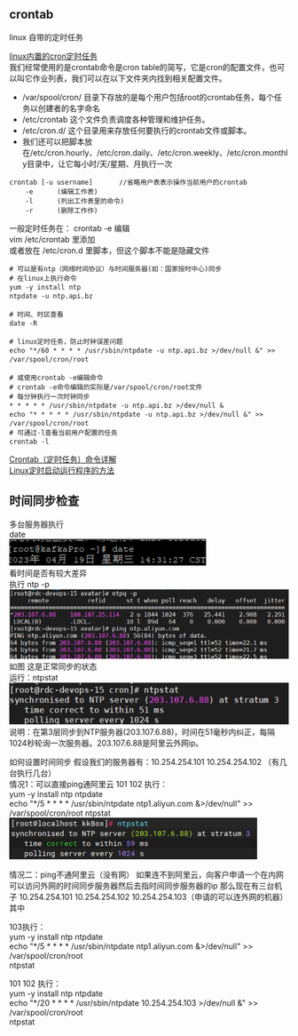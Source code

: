 ## crontab
linux 自带的定时任务

[linux内置的cron定时任务](https://blog.csdn.net/womeng2009/article/details/125472964)  
我们经常使用的是crontab命令是cron table的简写，它是cron的配置文件，也可以叫它作业列表，我们可以在以下文件夹内找到相关配置文件。  

* /var/spool/cron/ 目录下存放的是每个用户包括root的crontab任务，每个任务以创建者的名字命名  
* /etc/crontab 这个文件负责调度各种管理和维护任务。  
* /etc/cron.d/ 这个目录用来存放任何要执行的crontab文件或脚本。  
* 我们还可以把脚本放在/etc/cron.hourly、/etc/cron.daily、/etc/cron.weekly、/etc/cron.monthly目录中，让它每小时/天/星期、月执行一次

```shell
crontab [-u username]　　　　//省略用户表表示操作当前用户的crontab
    -e      (编辑工作表)
    -l      (列出工作表里的命令)
    -r      (删除工作作)
```
一般定时任务在：
crontab -e 编辑  
vim /etc/crontab 里添加  
或者放在 /etc/cron.d 里脚本，但这个脚本不能是隐藏文件  

```shell
# 可以是有ntp（网络时间协议）与时间服务器(如：国家授时中心)同步
# 在linux上执行命令
yum -y install ntp
ntpdate -u ntp.api.bz

# 时间、时区查看
date -R

# linux定时任务，防止时钟误差问题
echo "*/60 * * * * /usr/sbin/ntpdate -u ntp.api.bz >/dev/null &" >> /var/spool/cron/root

# 或使用crontab -e编辑命令
# crontab -e命令编辑的实际是/var/spool/cron/root文件
# 每分钟执行一次时钟同步
* * * * * /usr/sbin/ntpdate -u ntp.api.bz >/dev/null &
echo "* * * * * /usr/sbin/ntpdate -u ntp.api.bz >/dev/null &" >> /var/spool/cron/root
# 可通过-l查看当前用户配置的任务
crontab -l
```

[Crontab（定时任务）命令详解](https://huaweicloud.csdn.net/63560690d3efff3090b58dd3.html)  
[Linux定时启动运行程序的方法](https://zongxp.blog.csdn.net/article/details/77978328)

## 时间同步检查
多台服务器执行  
date  
![img_2.png](images/img_2.png)  
看时间是否有较大差异  
执行 ntp -p  
![img_3.png](images/img_3.png)   
如图 这是正常同步的状态  
运行：ntpstat  
![img_4.png](images/img_4.png)  
说明：在第3层同步到NTP服务器(203.107.6.88)，时间在51毫秒内纠正，每隔1024秒轮询一次服务器。203.107.6.88是阿里云外网ip。  



如何设置时间同步 假设我们的服务器有：10.254.254.101 10.254.254.102  （有几台执行几台）  
情况1：可以直接ping通阿里云
101 102 执行：   
yum -y install ntp ntpdate  
echo "*/5 * * * * /usr/sbin/ntpdate ntp1.aliyun.com &>/dev/null" >> /var/spool/cron/root
ntpstat  
![img_5.png](images/img_5.png)

情况二：ping不通阿里云（没有网）
如果连不到阿里云，向客户申请一个在内网可以访问外网的时间同步服务器然后去指时间同步服务器的ip
那么现在有三台机子 10.254.254.101 10.254.254.102 10.254.254.103（申请的可以连外网的机器）其中  

103执行：  
yum -y install ntp ntpdate  
echo "*/5 * * * * /usr/sbin/ntpdate ntp1.aliyun.com &>/dev/null" >> /var/spool/cron/root  
ntpstat  



101 102 执行：  
yum -y install ntp ntpdate  
echo "*/20 * * * * /usr/sbin/ntpdate 10.254.254.103 >/dev/null &" >> /var/spool/cron/root  
ntpstat  
